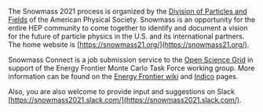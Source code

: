 The Snowmass 2021 process is organized by the [Division of Particles and Fields](https://www.aps.org/units/dpf/) of the American Physical Society. Snowmass is an opportunity for the entire HEP community to come together to identify and document a vision for the future of particle physics in the U.S. and its international partners.  The home website is [https://snowmass21.org/](https://snowmass21.org/).

Snowmass Connect is a job submission service to the [Open Science Grid](https://www.opensciencegrid.org/) in support of the Energy Frontier Monte Carlo Task Force working group.  More information can be found on the [Energy Frontier wiki](https://snowmass21.org/energy/start)  and [Indico](https://indico.fnal.gov/category/1134/) pages. 

Also, you are also welcome to provide input and suggestions on Slack [https://snowmass2021.slack.com/](https://snowmass2021.slack.com/). 

